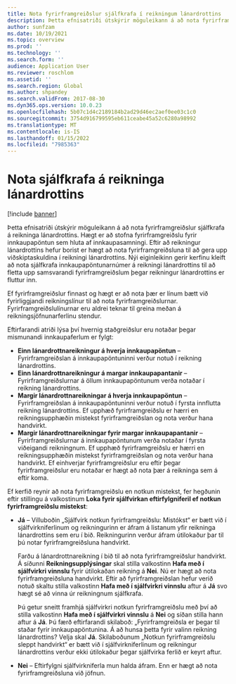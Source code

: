 ```yaml
---
title: Nota fyrirframgreiðslur sjálfkrafa í reikningum lánardrottins
description: Þetta efnisatriði útskýrir möguleikann á að nota fyrirframgreiðslur sjálfkrafa á reikninga lánardrottins.
author: sunfzam
ms.date: 10/19/2021
ms.topic: overview
ms.prod: ''
ms.technology: ''
ms.search.form: ''
audience: Application User
ms.reviewer: roschlom
ms.assetid: ''
ms.search.region: Global
ms.author: shpandey
ms.search.validFrom: 2017-08-30
ms.dyn365.ops.version: 10.0.23
ms.openlocfilehash: 5b07c1d4c2189184b2ad29d46ec2aef0ee03c1c0
ms.sourcegitcommit: 3754d916799595eb611ceabe45a52c6280a98992
ms.translationtype: MT
ms.contentlocale: is-IS
ms.lasthandoff: 01/15/2022
ms.locfileid: "7985363"
---
```

# <a name="automatically-apply-to-vendor-invoices"></a>Nota sjálfkrafa á reikninga lánardrottins

[!include [banner](../includes/banner.md)]

Þetta efnisatriði útskýrir möguleikann á að nota fyrirframgreiðslur sjálfkrafa á reikninga lánardrottins. Hægt er að stofna fyrirframgreiðslu fyrir innkaupapöntun sem hluta af innkaupasamningi. Eftir að reikningur lánardrottins hefur borist er hægt að nota fyrirframgreiðsluna til að gera upp viðskiptaskuldina í reikningi lánardrottins. Nýi eiginleikinn gerir kerfinu kleift að nota sjálfkrafa innkaupapöntunarnúmer á reikningi lánardrottins til að fletta upp samsvarandi fyrirframgreiðslum þegar reikningur lánardrottins er fluttur inn.

Ef fyrirframgreiðslur finnast og hægt er að nota þær er línum bætt við fyrirliggjandi reikningslínur til að nota fyrirframgreiðslurnar. Fyrirframgreiðslulínurnar eru aldrei teknar til greina meðan á reikningsjöfnunarferlinu stendur.

Eftirfarandi atriði lýsa því hvernig staðgreiðslur eru notaðar þegar mismunandi innkaupaferlum er fylgt:

- **Einn lánardrottnareikningur á hverja innkaupapöntun** – Fyrirframgreiðslan á innkaupapöntuninni verður notuð í reikning lánardrottins.
- **Einn lánardrottnareikningur á margar innkaupapantanir** – Fyrirframgreiðslurnar á öllum innkaupapöntunum verða notaðar í reikning lánardrottins.
- **Margir lánardrottnareikningar á hverja innkaupapöntun** – Fyrirframgreiðslan á innkaupapöntuninni verður notuð í fyrsta innflutta reikning lánardrottins. Ef upphæð fyrirframgreiðslu er hærri en reikningsupphæðin mistekst fyrirframgreiðslan og nota verður hana handvirkt.
- **Margir lánardrottnareikningar fyrir margar innkaupapantanir** – Fyrirframgreiðslurnar á innkaupapöntunum verða notaðar í fyrsta viðeigandi reikningnum. Ef upphæð fyrirframgreiðslu er hærri en reikningsupphæðin mistekst fyrirframgreiðslan og nota verður hana handvirkt. Ef einhverjar fyrirframgreiðslur eru eftir þegar fyrirframgreiðslur eru notaðar er hægt að nota þær á reikninga sem á eftir koma.

Ef kerfið reynir að nota fyrirframgreiðslu en notkun mistekst, fer hegðunin eftir stillingu á valkostinum **Loka fyrir sjálfvirkan eftirfylgniferil ef notkun fyrirframgreiðslu mistekst**:

- **Já** – Villuboðin „Sjálfvirk notkun fyrirframgreiðslu: Mistókst“ er bætt við í sjálfvirkniferlinum og reikningurinn er áfram á listanum yfir reikninga lánardrottins sem eru í bið. Reikningurinn verður áfram útilokaður þar til þú notar fyrirframgreiðsluna handvirkt.

    Farðu á lánardrottnareikning í bið til að nota fyrirframgreiðslur handvirkt. Á síðunni **Reikningsupplýsingar** skal stilla valkostinn **Hafa með í sjálfvirkri vinnslu** fyrir útilokaðan reikning á **Nei**. Nú er hægt að nota fyrirframgreiðsluna handvirkt. Eftir að fyrirframgreiðslan hefur verið notuð skaltu stilla valkostinn **Hafa með í sjálfvirkri vinnslu** aftur á **Já** svo hægt sé að vinna úr reikningnum sjálfkrafa.

    Þú getur sneitt framhjá sjálfvirkri notkun fyrirframgreiðslu með því að stilla valkostinn **Hafa með í sjálfvirkri vinnslu** á **Nei** og síðan stilla hann aftur á **Já**. Þú færð eftirfarandi skilaboð: „Fyrirframgreiðsla er þegar til staðar fyrir innkaupapöntunina. Á að hunsa þetta fyrir valinn reikning lánardrottins? Velja skal **Já**. Skilaboðunum „Notkun fyrirframgreiðslu sleppt handvirkt“ er bætt við í sjálfvirkniferlinum og reikningur lánardrottins verður ekki útilokaður þegar sjálfvirka ferlið er keyrt aftur.

- **Nei** – Eftirfylgni sjálfvirkniferla mun halda áfram. Enn er hægt að nota fyrirframgreiðsluna við jöfnun.
